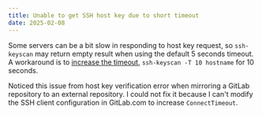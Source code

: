 ```yaml
---
title: Unable to get SSH host key due to short timeout
date: 2025-02-08
---
```


Some servers can be a bit slow in responding to host key request, so `ssh-keyscan` may return empty result when using the default 5 seconds timeout. A workaround is to [increase the timeout](https://unix.stackexchange.com/a/443251), `ssh-keyscan -T 10 hostname` for 10 seconds.

Noticed this issue from host key verification error when mirroring a GitLab repository to an external repository. I could not fix it because I can't modify the SSH client configuration in GitLab.com to increase `ConnectTimeout`.
